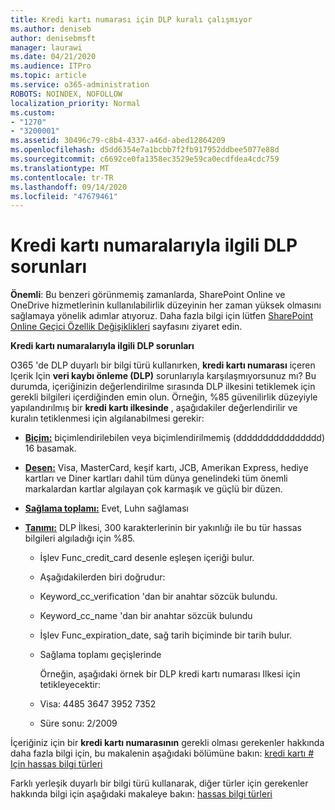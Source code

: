 ```yaml
---
title: Kredi kartı numarası için DLP kuralı çalışmıyor
ms.author: deniseb
author: denisebmsft
manager: laurawi
ms.date: 04/21/2020
ms.audience: ITPro
ms.topic: article
ms.service: o365-administration
ROBOTS: NOINDEX, NOFOLLOW
localization_priority: Normal
ms.custom:
- "1270"
- "3200001"
ms.assetid: 30496c79-c8b4-4337-a46d-abed12864209
ms.openlocfilehash: d5dd6354e7a1bcbb7f2fb917952ddbee5077e88d
ms.sourcegitcommit: c6692ce0fa1358ec3529e59ca0ecdfdea4cdc759
ms.translationtype: MT
ms.contentlocale: tr-TR
ms.lasthandoff: 09/14/2020
ms.locfileid: "47679461"
---
```

# <a name="dlp-issues-with-credit-card-numbers"></a>Kredi kartı numaralarıyla ilgili DLP sorunları

**Önemli**: Bu benzeri görünmemiş zamanlarda, SharePoint Online ve OneDrive hizmetlerinin kullanılabilirlik düzeyinin her zaman yüksek olmasını sağlamaya yönelik adımlar atıyoruz. Daha fazla bilgi için lütfen [SharePoint Online Geçici Özellik Değişiklikleri](https://aka.ms/ODSPAdjustments) sayfasını ziyaret edin.

**Kredi kartı numaralarıyla ilgili DLP sorunları**

O365 'de DLP duyarlı bir bilgi türü kullanırken, **kredi kartı numarası** içeren Içerik Için **veri kaybı önleme (DLP)** sorunlarıyla karşılaşmıyorsunuz mı? Bu durumda, içeriğinizin değerlendirilme sırasında DLP ilkesini tetiklemek için gerekli bilgileri içerdiğinden emin olun. Örneğin, %85 güvenilirlik düzeyiyle yapılandırılmış bir **kredi kartı ilkesinde** , aşağıdakiler değerlendirilir ve kuralın tetiklenmesi için algılanabilmesi gerekir:
  
- **[Biçim:](https://docs.microsoft.com/microsoft-365/compliance/sensitive-information-type-entity-definitions#format-19)** biçimlendirilebilen veya biçimlendirilmemiş (dddddddddddddddd) 16 basamak.

- **[Desen:](https://docs.microsoft.com/microsoft-365/compliance/sensitive-information-type-entity-definitions#pattern-19)** Visa, MasterCard, keşif kartı, JCB, Amerikan Express, hediye kartları ve Diner kartları dahil tüm dünya genelindeki tüm önemli markalardan kartlar algılayan çok karmaşık ve güçlü bir düzen.

- **[Sağlama toplamı:](https://docs.microsoft.com/microsoft-365/compliance/sensitive-information-type-entity-definitions#checksum-19)** Evet, Luhn sağlaması

- **[Tanımı:](https://docs.microsoft.com/microsoft-365/compliance/sensitive-information-type-entity-definitions#definition-19)** DLP İlkesi, 300 karakterlerinin bir yakınlığı ile bu tür hassas bilgileri algıladığı için %85.

  - İşlev Func_credit_card desenle eşleşen içeriği bulur.

  - Aşağıdakilerden biri doğrudur:

  - Keyword_cc_verification 'dan bir anahtar sözcük bulundu.

  - Keyword_cc_name 'dan bir anahtar sözcük bulundu

  - İşlev Func_expiration_date, sağ tarih biçiminde bir tarih bulur.

  - Sağlama toplamı geçişlerinde

    Örneğin, aşağıdaki örnek bir DLP kredi kartı numarası Ilkesi için tetikleyecektir:

  - Visa: 4485 3647 3952 7352
  
  - Süre sonu: 2/2009

İçeriğiniz için bir **kredi kartı numarasının** gerekli olması gerekenler hakkında daha fazla bilgi için, bu makalenin aşağıdaki bölümüne bakın: [kredi kartı # Için hassas bilgi türleri](https://docs.microsoft.com/microsoft-365/compliance/sensitive-information-type-entity-definitions#credit-card-number)
  
Farklı yerleşik duyarlı bir bilgi türü kullanarak, diğer türler için gerekenler hakkında bilgi için aşağıdaki makaleye bakın: [hassas bilgi türleri](https://docs.microsoft.com/microsoft-365/compliance/sensitive-information-type-entity-definitions)
  